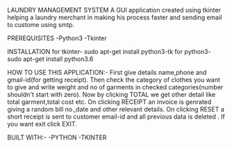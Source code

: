 LAUNDRY MANAGEMENT SYSTEM
A GUI application created using tkinter helping a laundry merchant in making his process faster and sending email to custome using smtp.

PREREQUISITES
-Python3
-Tkinter

INSTALLATION
for tkinter-   sudo apt-get install python3-tk
for python3-   sudo apt-get install python3.6

HOW TO USE THIS APPLICATION:-
First give details name,phone and gmail-id(for getting receipt).
Then check the category of clothes you want to give and write weight and no of garments in checked categories(number 
shouldn't start with zero).
Now by clicking TOTAL we get other detail like total garment,total cost etc.
On clicking RECEIPT an invoice is genrated giving a random bill no.,date and other relevant details.
On clicking RESET a short receipt is sent to customer email-id and all previous data is deleted .
If you want exit click EXIT.

BUILT WITH:-
-PYTHON
-TKINTER

